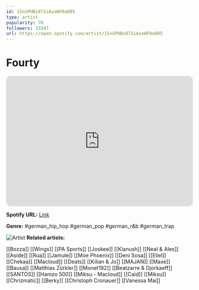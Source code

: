 ```yaml
---
id: 1SnSPHBs8l5iAvoWF0aO05
type: artist
popularity: 70
followers: 33347
url: https://open.spotify.com/artist/1SnSPHBs8l5iAvoWF0aO05
---
```

# Fourty

<iframe style="border-radius:12px" src="https://open.spotify.com/embed/artist/1SnSPHBs8l5iAvoWF0aO05" width="100%" height="352" frameBorder="0" allowfullscreen="" allow="autoplay; clipboard-write; encrypted-media; fullscreen; picture-in-picture" loading="lazy"></iframe>

**Spotify URL:** [Link](https://open.spotify.com/artist/1SnSPHBs8l5iAvoWF0aO05)

**Genre:**  #german_hip_hop #german_pop #german_r&b #german_trap

![Artist](https://i.scdn.co/image/ab6761610000e5eba8e95444299edfa71919483c)
**Related artists:**

[[Bozza]]
[[Wings]]
[[PA Sports]]
[[Joskee]]
[[Kianush]]
[[Neal & Alex]]
[[Aside]]
[[Rua]]
[[Jamule]]
[[Moe Phoenix]]
[[Deni Sosa]]
[[Eliel]]
[[Chekaa]]
[[Macloud]]
[[Deats]]
[[Kilian & Jo]]
[[MAJAN]]
[[Maxe]]
[[Bausa]]
[[Matthias Zürkler]]
[[Monet192]]
[[Beatzarre & Djorkaeff]]
[[SANTOS]]
[[Hamzo 500]]
[[Miksu - Macloud]]
[[Caid]]
[[Miksu]]
[[Chrizmatic]]
[[Berky]]
[[Christoph Cronauer]]
[[Vanessa Mai]]
